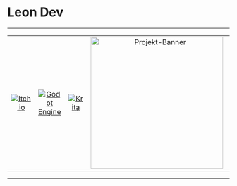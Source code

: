 # Leon Dev

---

<table align="center">
  <tr>
    <td align="center">
      <a href="https://leon-dev.itch.io/">
        <img src="https://img.shields.io/badge/itch.io-%23FF0B34.svg?logo=Itch.io&logoColor=white" alt="Itch.io">
      </a>
    </td>
    <td align="center">
      <a href="https://godotengine.org/">
        <img src="https://img.shields.io/badge/Godot-%23FFFFFF.svg?logo=godot-engine" alt="Godot Engine">
      </a>
    </td>
    <td align="center">
      <a href="https://krita.org/">
        <img src="https://img.shields.io/badge/Krita-203759?logo=krita&logoColor=EEF37B" alt="Krita">
      </a>
    </td>
    <td align="center">
      <img src="https://media.giphy.com/media/ly3tQYHmXMsCI/giphy.gif" alt="Projekt-Banner" width="300">
    </td>
    <td align="center">
      <a href="https://wordpress.org/">
        <img src="https://img.shields.io/badge/WordPress-%2321759B.svg?logo=wordpress&logoColor=white" alt="WordPress">
      </a>
    </td>
  </tr>
</table>

---
